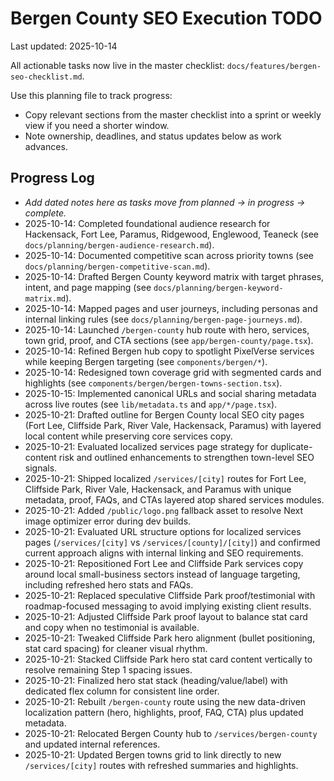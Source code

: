 # Bergen County SEO Execution TODO

Last updated: 2025-10-14

All actionable tasks now live in the master checklist: `docs/features/bergen-seo-checklist.md`.

Use this planning file to track progress:

- Copy relevant sections from the master checklist into a sprint or weekly view if you need a shorter window.
- Note ownership, deadlines, and status updates below as work advances.

## Progress Log

- _Add dated notes here as tasks move from planned → in progress → complete._
- 2025-10-14: Completed foundational audience research for Hackensack, Fort Lee, Paramus, Ridgewood, Englewood, Teaneck (see `docs/planning/bergen-audience-research.md`).
- 2025-10-14: Documented competitive scan across priority towns (see `docs/planning/bergen-competitive-scan.md`).
- 2025-10-14: Drafted Bergen County keyword matrix with target phrases, intent, and page mapping (see `docs/planning/bergen-keyword-matrix.md`).
- 2025-10-14: Mapped pages and user journeys, including personas and internal linking rules (see `docs/planning/bergen-page-journeys.md`).
- 2025-10-14: Launched `/bergen-county` hub route with hero, services, town grid, proof, and CTA sections (see `app/bergen-county/page.tsx`).
- 2025-10-14: Refined Bergen hub copy to spotlight PixelVerse services while keeping Bergen targeting (see `components/bergen/*`).
- 2025-10-14: Redesigned town coverage grid with segmented cards and highlights (see `components/bergen/bergen-towns-section.tsx`).
- 2025-10-15: Implemented canonical URLs and social sharing metadata across live routes (see `lib/metadata.ts` and `app/*/page.tsx`).
- 2025-10-21: Drafted outline for Bergen County local SEO city pages (Fort Lee, Cliffside Park, River Vale, Hackensack, Paramus) with layered local content while preserving core services copy.
- 2025-10-21: Evaluated localized services page strategy for duplicate-content risk and outlined enhancements to strengthen town-level SEO signals.
- 2025-10-21: Shipped localized `/services/[city]` routes for Fort Lee, Cliffside Park, River Vale, Hackensack, and Paramus with unique metadata, proof, FAQs, and CTAs layered atop shared services modules.
- 2025-10-21: Added `/public/logo.png` fallback asset to resolve Next image optimizer error during dev builds.
- 2025-10-21: Evaluated URL structure options for localized services pages (`/services/[city]` vs `/services/[county]/[city]`) and confirmed current approach aligns with internal linking and SEO requirements.
- 2025-10-21: Repositioned Fort Lee and Cliffside Park services copy around local small-business sectors instead of language targeting, including refreshed hero stats and FAQs.
- 2025-10-21: Replaced speculative Cliffside Park proof/testimonial with roadmap-focused messaging to avoid implying existing client results.
- 2025-10-21: Adjusted Cliffside Park proof layout to balance stat card and copy when no testimonial is available.
- 2025-10-21: Tweaked Cliffside Park hero alignment (bullet positioning, stat card spacing) for cleaner visual rhythm.
- 2025-10-21: Stacked Cliffside Park hero stat card content vertically to resolve remaining Step 1 spacing issues.
- 2025-10-21: Finalized hero stat stack (heading/value/label) with dedicated flex column for consistent line order.
- 2025-10-21: Rebuilt `/bergen-county` route using the new data-driven localization pattern (hero, highlights, proof, FAQ, CTA) plus updated metadata.
- 2025-10-21: Relocated Bergen County hub to `/services/bergen-county` and updated internal references.
- 2025-10-21: Updated Bergen towns grid to link directly to new `/services/[city]` routes with refreshed summaries and highlights.

